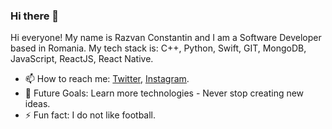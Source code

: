 ### Hi there 👋
<div> 
  <p>Hi everyone! My name is Razvan Constantin and I am a Software Developer based in Romania. My tech stack is: C++, Python, Swift, GIT, MongoDB, JavaScript, ReactJS, React Native.
  </p>
</div>

- 📫 How to reach me: [Twitter](https://twitter.com/razvanpnn), [Instagram](https://www.instagram.com/rzv.dev/).
- 👑 Future Goals: Learn more technologies - Never stop creating new ideas.
- ⚡ Fun fact: I do not like football.
